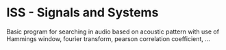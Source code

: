 # ISS - Signals and Systems
Basic program for searching in audio based on acoustic pattern with use of Hammings window, fourier transform, pearson correlation coefficient, ...
